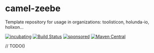 # camel-zeebe

Template repository for usage in organizations: toolisticon, holunda-io, holixon...

[![incubating](https://img.shields.io/badge/lifecycle-INCUBATING-orange.svg)](https://github.com/holisticon#open-source-lifecycle)
[![Build Status](https://github.com/holunda-io/camel-zeebe/workflows/Development%20branches/badge.svg)](https://github.com/holunda-io/camel-zeebe/actions)
[![sponsored](https://img.shields.io/badge/sponsoredBy-Holisticon-RED.svg)](https://holisticon.de/)
[![Maven Central](https://maven-badges.herokuapp.com/maven-central/io.holunda.zeebe.camel/camel-zeebe/badge.svg)](https://maven-badges.herokuapp.com/maven-central/io.holunda.zeebe.camel/camel-zeebe)

// TODO()
